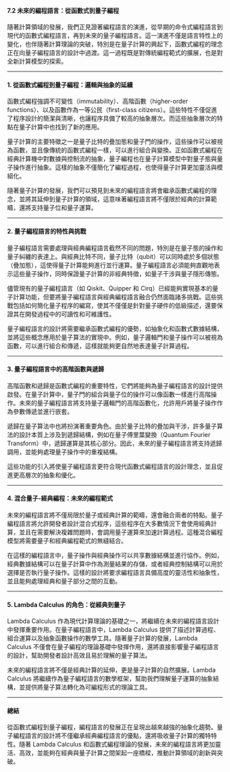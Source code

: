 #### **7.2 未來的編程語言：從函數式到量子編程**

隨著計算領域的發展，我們正見證著編程語言的演進，從早期的命令式編程語言到現代的函數式編程語言，再到未來的量子編程語言。這一演進不僅是語言特性上的變化，也伴隨著計算理論的突破，特別是在量子計算的興起下，函數式編程的理念正在向量子編程語言的設計中過渡。這一過程既是對傳統編程範式的擴展，也是對全新計算模型的探索。

---

#### **1. 從函數式編程到量子編程：邏輯與抽象的延續**

函數式編程強調不可變性（immutability）、高階函數（higher-order functions）、以及函數作為一等公民（first-class citizens）。這些特性不僅促進了程序設計的簡潔與清晰，也讓程序具備了較高的抽象層次。而這些抽象層次的特點在量子計算中也找到了新的應用。

量子計算的主要特徵之一是量子比特的疊加態和量子門的操作，這些操作可以被視為函數，並且像傳統的函數式編程一樣，可以進行組合與變換。正如函數式編程在經典計算機中對數據與控制流的抽象，量子編程也在量子計算模型中對量子態與量子操作進行抽象。這樣的抽象不僅簡化了編程過程，也使得量子計算更加靈活與模組化。

隨著量子計算的發展，我們可以預見到未來的編程語言將會繼承函數式編程的理念，並將其延伸到量子計算的領域，這意味著編程語言將不僅限於經典的計算範疇，還將支持量子位和量子運算。

---

#### **2. 量子編程語言的特性與挑戰**

量子編程語言需要處理與經典編程語言截然不同的問題，特別是在量子態的操作和量子糾纏的表達上。與經典比特不同，量子比特（qubit）可以同時處於多個狀態（疊加態），這使得量子計算能夠進行並行運算。量子編程語言必須能夠直觀地表示這些量子操作，同時保證量子計算的非經典特徵，如量子干涉與量子隱形傳態。

儘管現有的量子編程語言（如 Qiskit、Quipper 和 Cirq）已經能夠實現基本的量子計算功能，但要將量子編程語言與經典編程語言融合仍然面臨諸多挑戰。這些挑戰包括如何簡化量子程序的編寫，使其不僅僅是針對量子硬件的低級描述，還要保證其在開發過程中的可讀性和可維護性。

量子編程語言的設計將需要繼承函數式編程的優勢，如抽象化和函數式數據結構，並將這些概念應用於量子算法的實現中。例如，量子邏輯門和量子操作可以被視為函數，可以進行組合和傳遞，這樣就能夠更自然地表達量子計算過程。

---

#### **3. 量子編程語言中的高階函數與遞歸**

高階函數和遞歸是函數式編程的重要特性，它們將能夠為量子編程語言的設計提供啟發。在量子計算中，量子門的組合與量子位的操作可以像函數一樣進行高階操作。未來的量子編程語言將支持量子邏輯門的高階函數化，允許用戶將量子操作作為參數傳遞並進行嵌套。

遞歸在量子算法中也將扮演著重要角色。由於量子比特的疊加與干涉，許多量子算法的設計本質上涉及到遞歸結構，例如在量子傅里葉變換（Quantum Fourier Transform）中，遞歸運算是其核心部分。因此，未來的量子編程語言將支持遞歸調用，並能夠處理量子操作中的重複結構。

這些功能的引入將使量子編程語言更符合現代函數式編程語言的設計理念，並且促進更高層次的抽象和優化。

---

#### **4. 混合量子-經典編程：未來的編程範式**

未來的編程語言將不僅局限於量子或經典計算的範疇，還會融合兩者的特點。量子編程語言將允許開發者設計混合式程序，這些程序在大多數情況下會使用經典計算，並且在需要解決複雜問題時，會調用量子運算來加速計算過程。這種混合編程模型將需要量子和經典編程範式的無縫結合。

在這樣的編程語言中，量子操作與經典操作可以共享數據結構並進行協作。例如，經典數據結構可以在量子計算中作為測量結果的存儲，或者經典控制結構可以用於選擇是否執行量子操作。這樣的設計將要求編程語言具備高度的靈活性和抽象性，並且能夠處理經典和量子部分之間的互動。

---

#### **5. Lambda Calculus 的角色：從經典到量子**

Lambda Calculus 作為現代計算理論的基礎之一，將繼續在未來的編程語言設計中發揮重要作用。在量子編程語言中，Lambda Calculus 提供了描述計算過程、組合運算以及抽象函數操作的數學工具。隨著量子計算的發展，Lambda Calculus 不僅會在量子編程的理論基礎中發揮作用，還將直接影響量子編程語言的設計，幫助開發者設計高效且易於理解的量子算法。

未來的編程語言將不僅是經典計算的延伸，更是量子計算的自然擴展。Lambda Calculus 將繼續作為量子編程語言的數學框架，幫助我們理解量子運算的抽象結構，並提供將量子算法轉化為可編程形式的理論工具。

---

#### **總結**

從函數式編程到量子編程，編程語言的發展正在呈現出越來越強的抽象化趨勢。量子編程語言的設計將不僅繼承經典編程語言的優點，還將吸收量子計算的獨特特性。隨著 Lambda Calculus 和函數式編程理論的發展，未來的編程語言將更加靈活、高效，並能夠在經典與量子計算之間架起一座橋樑，推動計算領域的創新與突破。